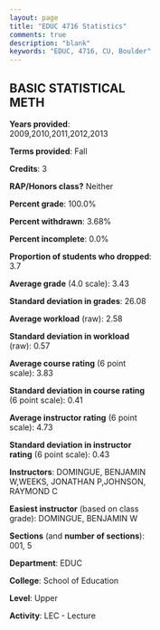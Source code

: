 ```yaml
---
layout: page
title: "EDUC 4716 Statistics"
comments: true
description: "blank"
keywords: "EDUC, 4716, CU, Boulder"
--- 
```

<head>
<script src="https://ajax.googleapis.com/ajax/libs/jquery/2.1.3/jquery.min.js"></script>
<script src="https://dl.dropboxusercontent.com/s/pc42nxpaw1ea4o9/highcharts.js?dl=0"></script>
<!-- <script src="../assets/js/highcharts.js"></script> -->
<style type="text/css">@font-face {
	font-family: "Bebas Neue";
	src: url(https://www.filehosting.org/file/details/544349/BebasNeue%20Regular.otf) format("opentype");
	}
	h1.Bebas { 
		font-family: "Bebas Neue", Verdana, Tahoma;
	}
</style>
</head>
<body>
	<div id="container" style="float: right; width: 45%; height: 88%; margin-left: 2.5%; margin-right: 2.5%;"></div>
	<script language="JavaScript">
		$(document).ready(function() {
		var chart = {type: 'column'};
		var title = {text: 'Grade Distribution'};
		var xAxis = {categories: ['A','B','C','D','F'],crosshair: true};
		var yAxis = {min: 0,title: {text: 'Percentage'}};
		var tooltip = {headerFormat: '<center><b><span style="font-size:20px">{point.key}</span></b></center>',
		               pointFormat: '<td style="padding:0"><b>{point.y:.1f}%</b></td>',
		               footerFormat: '</table>',shared: true,useHTML: true};
		var plotOptions = {column: {pointPadding: 0.0,borderWidth: 0}};  
		var credits = {enabled: false};var series= [{name: 'Percent',data: [55.13,33.33,11.54,0.0,0.0,]}];
		var json = {};
		json.chart = chart;
		json.title = title;
		json.tooltip = tooltip;
		json.xAxis = xAxis;
		json.yAxis = yAxis;  
		json.series = series;
		json.plotOptions = plotOptions;  
		json.credits = credits;
		$('#container').highcharts(json);
	});
	</script>
</body>
			   
## BASIC STATISTICAL METH

**Years provided**: 2009,2010,2011,2012,2013

**Terms provided**: Fall

**Credits**: 3

**RAP/Honors class?** Neither

**Percent grade**: 100.0%

**Percent withdrawn**: 3.68%

**Percent incomplete**: 0.0%

**Proportion of students who dropped**: 3.7

**Average grade** (4.0 scale): 3.43

**Standard deviation in grades**: 26.08

**Average workload** (raw): 2.58

**Standard deviation in workload** (raw): 0.57

**Average course rating** (6 point scale): 3.83

**Standard deviation in course rating** (6 point scale): 0.41

**Average instructor rating** (6 point scale): 4.73

**Standard deviation in instructor rating** (6 point scale): 0.43

**Instructors**: DOMINGUE, BENJAMIN W,WEEKS, JONATHAN P,JOHNSON, RAYMOND C

**Easiest instructor** (based on class grade): DOMINGUE, BENJAMIN W

**Sections** (and **number of sections**): 001, 5

**Department**: EDUC

**College**: School of Education

**Level**: Upper

**Activity**: LEC - Lecture